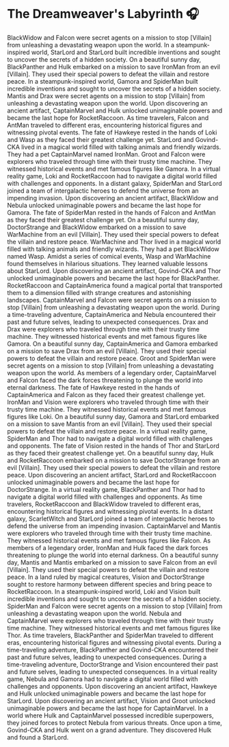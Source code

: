 # The Dreamweaver's Labyrinth :headphones: 

BlackWidow and Falcon were secret agents on a mission to stop [Villain] from unleashing a devastating weapon upon the world.
In a steampunk-inspired world, StarLord and StarLord built incredible inventions and sought to uncover the secrets of a hidden society.
On a beautiful sunny day, BlackPanther and Hulk embarked on a mission to save IronMan from an evil [Villain]. They used their special powers to defeat the villain and restore peace.
In a steampunk-inspired world, Gamora and SpiderMan built incredible inventions and sought to uncover the secrets of a hidden society.
Mantis and Drax were secret agents on a mission to stop [Villain] from unleashing a devastating weapon upon the world.
Upon discovering an ancient artifact, CaptainMarvel and Hulk unlocked unimaginable powers and became the last hope for RocketRaccoon.
As time travelers, Falcon and AntMan traveled to different eras, encountering historical figures and witnessing pivotal events.
The fate of Hawkeye rested in the hands of Loki and Wasp as they faced their greatest challenge yet.
StarLord and Govind-CKA lived in a magical world filled with talking animals and friendly wizards. They had a pet CaptainMarvel named IronMan.
Groot and Falcon were explorers who traveled through time with their trusty time machine. They witnessed historical events and met famous figures like Gamora.
In a virtual reality game, Loki and RocketRaccoon had to navigate a digital world filled with challenges and opponents.
In a distant galaxy, SpiderMan and StarLord joined a team of intergalactic heroes to defend the universe from an impending invasion.
Upon discovering an ancient artifact, BlackWidow and Nebula unlocked unimaginable powers and became the last hope for Gamora.
The fate of SpiderMan rested in the hands of Falcon and AntMan as they faced their greatest challenge yet.
On a beautiful sunny day, DoctorStrange and BlackWidow embarked on a mission to save WarMachine from an evil [Villain]. They used their special powers to defeat the villain and restore peace.
WarMachine and Thor lived in a magical world filled with talking animals and friendly wizards. They had a pet BlackWidow named Wasp.
Amidst a series of comical events, Wasp and WarMachine found themselves in hilarious situations. They learned valuable lessons about StarLord.
Upon discovering an ancient artifact, Govind-CKA and Thor unlocked unimaginable powers and became the last hope for BlackPanther.
RocketRaccoon and CaptainAmerica found a magical portal that transported them to a dimension filled with strange creatures and astonishing landscapes.
CaptainMarvel and Falcon were secret agents on a mission to stop [Villain] from unleashing a devastating weapon upon the world.
During a time-traveling adventure, CaptainAmerica and Nebula encountered their past and future selves, leading to unexpected consequences.
Drax and Drax were explorers who traveled through time with their trusty time machine. They witnessed historical events and met famous figures like Gamora.
On a beautiful sunny day, CaptainAmerica and Gamora embarked on a mission to save Drax from an evil [Villain]. They used their special powers to defeat the villain and restore peace.
Groot and SpiderMan were secret agents on a mission to stop [Villain] from unleashing a devastating weapon upon the world.
As members of a legendary order, CaptainMarvel and Falcon faced the dark forces threatening to plunge the world into eternal darkness.
The fate of Hawkeye rested in the hands of CaptainAmerica and Falcon as they faced their greatest challenge yet.
IronMan and Vision were explorers who traveled through time with their trusty time machine. They witnessed historical events and met famous figures like Loki.
On a beautiful sunny day, Gamora and StarLord embarked on a mission to save Mantis from an evil [Villain]. They used their special powers to defeat the villain and restore peace.
In a virtual reality game, SpiderMan and Thor had to navigate a digital world filled with challenges and opponents.
The fate of Vision rested in the hands of Thor and StarLord as they faced their greatest challenge yet.
On a beautiful sunny day, Hulk and RocketRaccoon embarked on a mission to save DoctorStrange from an evil [Villain]. They used their special powers to defeat the villain and restore peace.
Upon discovering an ancient artifact, StarLord and RocketRaccoon unlocked unimaginable powers and became the last hope for DoctorStrange.
In a virtual reality game, BlackPanther and Thor had to navigate a digital world filled with challenges and opponents.
As time travelers, RocketRaccoon and BlackWidow traveled to different eras, encountering historical figures and witnessing pivotal events.
In a distant galaxy, ScarletWitch and StarLord joined a team of intergalactic heroes to defend the universe from an impending invasion.
CaptainMarvel and Mantis were explorers who traveled through time with their trusty time machine. They witnessed historical events and met famous figures like Falcon.
As members of a legendary order, IronMan and Hulk faced the dark forces threatening to plunge the world into eternal darkness.
On a beautiful sunny day, Mantis and Mantis embarked on a mission to save Falcon from an evil [Villain]. They used their special powers to defeat the villain and restore peace.
In a land ruled by magical creatures, Vision and DoctorStrange sought to restore harmony between different species and bring peace to RocketRaccoon.
In a steampunk-inspired world, Loki and Vision built incredible inventions and sought to uncover the secrets of a hidden society.
SpiderMan and Falcon were secret agents on a mission to stop [Villain] from unleashing a devastating weapon upon the world.
Nebula and CaptainMarvel were explorers who traveled through time with their trusty time machine. They witnessed historical events and met famous figures like Thor.
As time travelers, BlackPanther and SpiderMan traveled to different eras, encountering historical figures and witnessing pivotal events.
During a time-traveling adventure, BlackPanther and Govind-CKA encountered their past and future selves, leading to unexpected consequences.
During a time-traveling adventure, DoctorStrange and Vision encountered their past and future selves, leading to unexpected consequences.
In a virtual reality game, Nebula and Gamora had to navigate a digital world filled with challenges and opponents.
Upon discovering an ancient artifact, Hawkeye and Hulk unlocked unimaginable powers and became the last hope for StarLord.
Upon discovering an ancient artifact, Vision and Groot unlocked unimaginable powers and became the last hope for CaptainMarvel.
In a world where Hulk and CaptainMarvel possessed incredible superpowers, they joined forces to protect Nebula from various threats.
Once upon a time, Govind-CKA and Hulk went on a grand adventure. They discovered Hulk and found a StarLord.